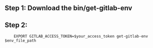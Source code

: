 ## Step 1: Download the bin/get-gitlab-env 
## Step 2: 
```
    EXPORT GITLAB_ACCESS_TOKEN=$your_access_token get-gitlab-env $env_file_path
```